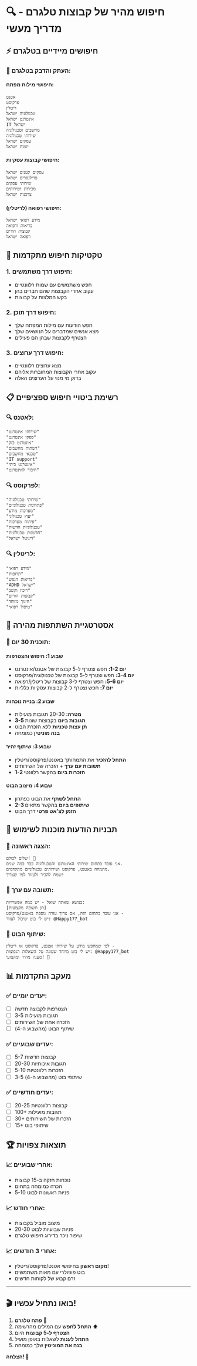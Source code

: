 # 🔍 חיפוש מהיר של קבוצות טלגרם - מדריך מעשי

## ⚡ **חיפושים מיידיים בטלגרם**

### 📱 **העתק והדבק בטלגרם:**

#### חיפושי מילות מפתח:
```
אטנט
פרקוסט  
ריטלין
טכנולוגיה ישראל
אינטרנט ישראל
IT ישראל
מחשבים וטכנולוגיה
שירותי טכנולוגיה
עסקים ישראל
יזמות ישראל
```

#### חיפושי קבוצות עסקיות:
```
עסקים קטנים ישראל
פרילנסרים ישראל
שירותי עסקים
מכירות ושירותים
צרכנות ישראל
```

#### חיפושי רפואה (לריטלין):
```
מידע רפואי ישראל
בריאות ורפואה
קבוצות הורים
רפואה ישראל
```

## 🎯 **טקטיקות חיפוש מתקדמות**

### 1. **חיפוש דרך משתמשים:**
- חפש משתמשים עם שמות רלוונטיים
- עקוב אחרי הקבוצות שהם חברים בהן
- בקש המלצות על קבוצות

### 2. **חיפוש דרך תוכן:**
- חפש הודעות עם מילות המפתח שלך
- מצא אנשים שמדברים על הנושאים שלך
- הצטרף לקבוצות שבהן הם פעילים

### 3. **חיפוש דרך ערוצים:**
- מצא ערוצים רלוונטיים
- עקוב אחרי הקבוצות המחוברות אליהם
- בדוק מי מנוי על הערוצים האלה

## 📋 **רשימת ביטויי חיפוש ספציפיים**

### 🔍 **לאטנט:**
```
"שירותי אינטרנט"
"ספקי אינטרנט"
"אינטרנט בזק"
"רשתות מחשבים"
"טכנאי מחשבים"
"IT support"
"אינטרנט ביתי"
"חיבור לאינטרנט"
```

### 🔍 **לפרקוסט:**
```
"שירותי טכנולוגיה"
"פתרונות טכנולוגיים"
"מערכות מידע"
"יעוץ טכנולוגי"
"פיתוח מערכות"
"טכנולוגיות חדשות"
"חדשנות טכנולוגית"
"דיגיטל ישראל"
```

### 🔍 **לריטלין:**
```
"מידע רפואי"
"תרופות"
"בריאות הנפש"
"ADHD ישראל"
"ריכוז וקשב"
"קבוצות הורים"
"חינוך מיוחד"
"טיפול רפואי"
```

## 🚀 **אסטרטגיית השתתפות מהירה**

### 📅 **תוכנית 30 יום:**

#### שבוע 1: **חיפוש והצטרפות**
- **יום 1-2:** חפש וצטרף ל-5 קבוצות של אטנט/אינטרנט
- **יום 3-4:** חפש וצטרף ל-5 קבוצות של טכנולוגיה/פרקוסט  
- **יום 5-6:** חפש וצטרף ל-3 קבוצות של ריטלין/רפואה
- **יום 7:** חפש וצטרף ל-2 קבוצות עסקיות כלליות

#### שבוע 2: **בניית נוכחות**
- **מטרה:** 20-30 תגובות מועילות
- **3-5 תגובות ביום** בקבוצות שונות
- **תן עצות טכניות** ללא הזכרת הבוט
- **בנה מוניטין** כמומחה

#### שבוע 3: **שיתוף זהיר**
- **התחל להזכיר** את התמחותך באטנט/פרקוסט/ריטלין
- **תשובות עם ערך** + הזכרה של השירותים
- **1-2 הזכרות ביום** בהקשר רלוונטי

#### שבוע 4: **מיצוב הבוט**
- **התחל לשתף** את הבוט כפתרון
- **2-3 שיתופים ביום** בהקשר מתאים
- **הזמן לצ'אט פרטי** דרך הבוט

## 💬 **תבניות הודעות מוכנות לשימוש**

### 🎯 **הצגה ראשונה:**
```
שלום לכולם! 👋
אני עובד בתחום שירותי האינטרנט והטכנולוגיה כבר כמה שנים.
מתמחה באטנט, פרקוסט ושירותים טכנולוגיים מתקדמים.
שמח להכיר ולעזור למי שצריך!
```

### 🎯 **תשובה עם ערך:**
```
בנושא שאתה שואל - יש כמה אפשרויות:
[תן תשובה מקצועית]
אני עובד בתחום הזה, אם צריך עזרה נוספת באטנט/פרקוסט - 
יש לי בוט שיכול לעזור: @Happy177_bot
```

### 🎯 **שיתוף הבוט:**
```
למי שמחפש מידע על שירותי אטנט, פרקוסט או ריטלין -
יש לי בוט מיוחד שעונה על השאלות הנפוצות: @Happy177_bot
מענה מהיר ומקצועי! 🚀
```

## 📊 **מעקב התקדמות**

### ✅ **יעדים יומיים:**
- [ ] הצטרפות לקבוצה חדשה
- [ ] 3-5 תגובות מועילות  
- [ ] הזכרה אחת של השירותים
- [ ] שיתוף הבוט (מהשבוע ה-4)

### ✅ **יעדים שבועיים:**
- [ ] 5-7 קבוצות חדשות
- [ ] 20-30 תגובות איכותיות
- [ ] 5-10 הזכרות רלוונטיות
- [ ] 3-5 שיתופי בוט (מהשבוע ה-4)

### ✅ **יעדים חודשיים:**
- [ ] 20-25 קבוצות רלוונטיות
- [ ] 100+ תגובות מועילות
- [ ] 30+ הזכרות של השירותים
- [ ] 15+ שיתופי בוט

## 🏆 **תוצאות צפויות**

### 📈 **אחרי שבועיים:**
- נוכחות חזקה ב-15 קבוצות
- הכרה כמומחה בתחום
- 5-10 פניות ראשונות לבוט

### 📈 **אחרי חודש:**
- מיצוב מוביל בקבוצות
- 20-30 פניות שבועיות לבוט
- שיפור ניכר בדירוג חיפוש טלגרם

### 📈 **אחרי 3 חודשים:**
- **מקום ראשון** בחיפושי אטנט/פרקוסט/ריטלין!
- בוט פופולרי עם מאות משתמשים
- זרם קבוע של לקוחות חדשים

---

## 🎬 **בואו נתחיל עכשיו!**

1. **פתח טלגרם** 📱
2. **התחל לחפש** עם המילים מהרשימה ⬆️
3. **הצטרף ל-5 קבוצות** היום
4. **התחל לענות** לשאלות באופן מועיל
5. **בנה את המוניטין** שלך כמומחה

**הצלחה! 🚀**